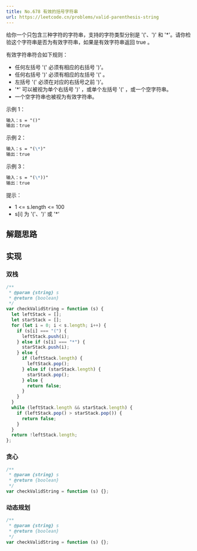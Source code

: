 ```yaml
---
title: No.678 有效的括号字符串
url: https://leetcode.cn/problems/valid-parenthesis-string
---
```


给你一个只包含三种字符的字符串，支持的字符类型分别是 '('、')' 和 '\*'。请你检验这个字符串是否为有效字符串，如果是有效字符串返回 true 。

有效字符串符合如下规则：

- 任何左括号 '(' 必须有相应的右括号 ')'。
- 任何右括号 ')' 必须有相应的左括号 '(' 。
- 左括号 '(' 必须在对应的右括号之前 ')'。
- '\*' 可以被视为单个右括号 ')' ，或单个左括号 '(' ，或一个空字符串。
- 一个空字符串也被视为有效字符串。

示例 1：

```md
输入：s = "()"
输出：true
```

示例 2：

```md
输入：s = "(\*)"
输出：true
```

示例 3：

```md
输入：s = "(\*))"
输出：true
```

提示：

- 1 <= s.length <= 100
- s\[i\] 为 '('、')' 或 '\*'

## 解题思路

## 实现

### 双栈

```js
/**
 * @param {string} s
 * @return {boolean}
 */
var checkValidString = function (s) {
  let leftStack = [];
  let starStack = [];
  for (let i = 0; i < s.length; i++) {
    if (s[i] === "(") {
      leftStack.push(i);
    } else if (s[i] === "*") {
      starStack.push(i);
    } else {
      if (leftStack.length) {
        leftStack.pop();
      } else if (starStack.length) {
        starStack.pop();
      } else {
        return false;
      }
    }
  }
  while (leftStack.length && starStack.length) {
    if (leftStack.pop() > starStack.pop()) {
      return false;
    }
  }
  return !leftStack.length;
};
```

### 贪心

```js
/**
 * @param {string} s
 * @return {boolean}
 */
var checkValidString = function (s) {};
```

### 动态规划

```js
/**
 * @param {string} s
 * @return {boolean}
 */
var checkValidString = function (s) {};
```

